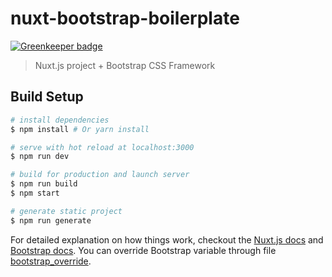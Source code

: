 # nuxt-bootstrap-boilerplate

[![Greenkeeper badge](https://badges.greenkeeper.io/SafeStudio/nuxt-bootstrap-boilerplate.svg)](https://greenkeeper.io/)

> Nuxt.js project + Bootstrap CSS Framework

## Build Setup

``` bash
# install dependencies
$ npm install # Or yarn install

# serve with hot reload at localhost:3000
$ npm run dev

# build for production and launch server
$ npm run build
$ npm start

# generate static project
$ npm run generate
```

For detailed explanation on how things work, checkout the [Nuxt.js docs](https://github.com/nuxt/nuxt.js) and [Bootstrap docs](https://getbootstrap.com/).
You can override Bootstrap variable through file [bootstrap_override](./assets/scss/_bootstrap_override.scss).


